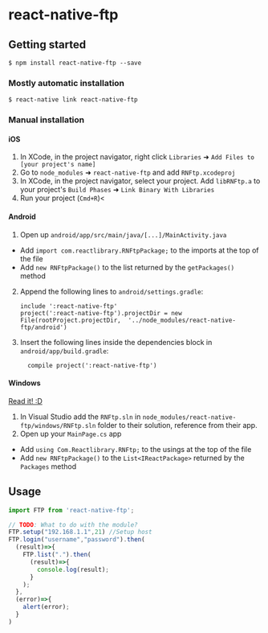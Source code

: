 
# react-native-ftp

## Getting started

`$ npm install react-native-ftp --save`

### Mostly automatic installation

`$ react-native link react-native-ftp`

### Manual installation


#### iOS

1. In XCode, in the project navigator, right click `Libraries` ➜ `Add Files to [your project's name]`
2. Go to `node_modules` ➜ `react-native-ftp` and add `RNFtp.xcodeproj`
3. In XCode, in the project navigator, select your project. Add `libRNFtp.a` to your project's `Build Phases` ➜ `Link Binary With Libraries`
4. Run your project (`Cmd+R`)<

#### Android

1. Open up `android/app/src/main/java/[...]/MainActivity.java`
  - Add `import com.reactlibrary.RNFtpPackage;` to the imports at the top of the file
  - Add `new RNFtpPackage()` to the list returned by the `getPackages()` method
2. Append the following lines to `android/settings.gradle`:
  	```
  	include ':react-native-ftp'
  	project(':react-native-ftp').projectDir = new File(rootProject.projectDir, 	'../node_modules/react-native-ftp/android')
  	```
3. Insert the following lines inside the dependencies block in `android/app/build.gradle`:
  	```
      compile project(':react-native-ftp')
  	```

#### Windows
[Read it! :D](https://github.com/ReactWindows/react-native)

1. In Visual Studio add the `RNFtp.sln` in `node_modules/react-native-ftp/windows/RNFtp.sln` folder to their solution, reference from their app.
2. Open up your `MainPage.cs` app
  - Add `using Com.Reactlibrary.RNFtp;` to the usings at the top of the file
  - Add `new RNFtpPackage()` to the `List<IReactPackage>` returned by the `Packages` method


## Usage
```javascript
import FTP from 'react-native-ftp';

// TODO: What to do with the module?
FTP.setup("192.168.1.1",21) //Setup host
FTP.login("username","password").then(
  (result)=>{
    FTP.list(".").then(
      (result)=>{
        console.log(result);
      }
    );
  },
  (error)=>{
    alert(error);
  }
)

```
